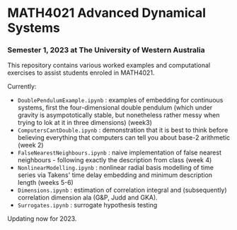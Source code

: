 # MATH4021 Advanced Dynamical Systems
### Semester 1, 2023 at The University of Western Australia

This repository contains various worked examples and computational exercises to assist students enroled in MATH4021.

Currently:
- ```DoublePendulumExample.ipynb``` : examples of embedding for continuous systems, first the four-dimensional double pendulum (which under gravity is asympototically stable, but nonetheless rather messy when trying to lok at it in three dimensions) (week3)
- ```ComputersCantDouble.ipynb``` :  demonstration that it is best to think before believing everything that computers can tell you about base-2 arithmetic (week 2)
- ``FalseNearestNeighbours.ipynb`` : naive implementation of false nearest neighbours - following exactly the description from class (week 4)    
- ``NonlinearModelling.ipynb`` : nonlinear radial basis modelling of time series via Takens' time delay embedding and minimum description length (weeks 5-6)
- ``Dimensions.ipynb`` : estimation of correlation integral and (subsequently) correlation dimension ala (G&P, Judd and GKA).              
- ``Surrogates.ipynb`` : surrogate hypothesis testing

Updating now for 2023.
